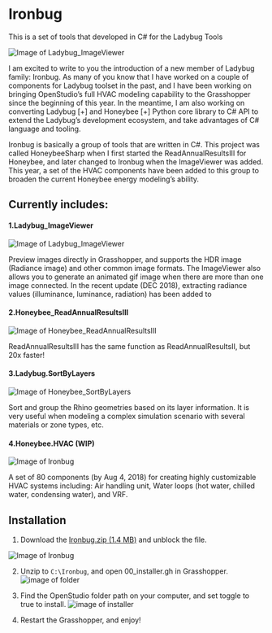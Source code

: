 # Ironbug
This is a set of tools that developed in C# for the Ladybug Tools

![Image of Ladybug_ImageViewer](https://github.com/MingboPeng/Ironbug/blob/master/doc/Icon/1x/Ironbug.png) 

I am excited to write to you the introduction of a new member of Ladybug family: Ironbug. As many of you know that I have worked on a couple of components for Ladybug toolset in the past, and I have been working on bringing OpenStudio’s full HVAC modeling capability to the Grasshopper since the beginning of this year. In the meantime, I am also working on converting Ladybug [+] and Honeybee [+] Python core library to C# API to extend the Ladybug’s development ecosystem, and take advantages of C# language and tooling.

Ironbug is basically a group of tools that are written in C#. This project was called HoneybeeSharp when I first started the ReadAnnualResultsIII for Honeybee, and later changed to Ironbug when the ImageViewer was added. This year, a set of the HVAC components have been added to this group to broaden the current Honeybee energy modeling’s ability.


## Currently includes:

#### 1.Ladybug_ImageViewer 
![Image of Ladybug_ImageViewer](https://github.com/MingboPeng/Ironbug/blob/master/doc/Icon/Ladybug_Viewer_24.png) 

Preview images directly in Grasshopper, and supports the HDR image (Radiance image) and other common image formats. The ImageViewer also allows you to generate an animated gif image when there are more than one image connected.
In the recent update (DEC 2018), extracting radiance values (illuminance, luminance, radiation) has been added to 

#### 2.Honeybee_ReadAnnualResultsIII
![Image of Honeybee_ReadAnnualResultsIII](https://github.com/MingboPeng/Ironbug/blob/master/doc/Icon/Ironbug.HVAC/24h/ReadAnnualResultsIII.png) 

ReadAnnualResultsIII has the same function as ReadAnnualResultsII, but 20x faster!

#### 3.Ladybug.SortByLayers
![Image of Honeybee_SortByLayers](https://github.com/MingboPeng/Ironbug/blob/master/doc/Icon/Ironbug.HVAC/24h/SortByLayers.png) 

Sort and group the Rhino geometries based on its layer information. It is very useful when modeling a complex simulation scenario with several materials or zone types, etc.

#### 4.Honeybee.HVAC (WIP)
![Image of Ironbug](https://discourse.ladybug.tools/uploads/default/original/2X/a/af5c68a205d49b57c475b353f86c1b5750f61778.png) 

A set of 80 components (by Aug 4, 2018) for creating highly customizable HVAC systems including: Air handling unit, Water loops (hot water, chilled water, condensing water), and VRF.

## Installation
1. Download the [Ironbug.zip (1.4 MB)](https://github.com/MingboPeng/Ironbug/releases) and unblock the file.

![Image of Ironbug](https://github.com/MingboPeng/Ironbug/blob/master/doc/GIF/unblock.gif) 

2. Unzip to `C:\Ironbug`, and open 00_installer.gh in Grasshopper.
![image of folder](https://discourse.ladybug.tools/uploads/default/original/2X/5/5fe511542effa4a87dd90c7a2a435bfc6474eba9.png)

3. Find the OpenStudio folder path on your computer, and set toggle to true to install.
![image of installer](https://github.com/MingboPeng/Ironbug/blob/master/doc/GIF/installer.gif)


4. Restart the Grasshopper, and enjoy!

